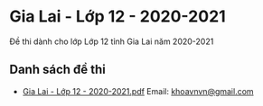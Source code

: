 # Gia Lai - Lớp 12 - 2020-2021

Đề thi dành cho lớp Lớp 12 tỉnh Gia Lai năm 2020-2021

## Danh sách đề thi

- [Gia Lai - Lớp 12 - 2020-2021.pdf](Gia%20Lai%20-%20Lớp%2012%20-%202020-2021.pdf)
Email: khoavnvn@gmail.com

